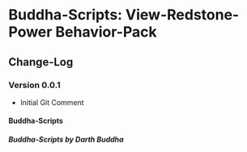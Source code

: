 # Buddha-Scripts: View-Redstone-Power Behavior-Pack

## Change-Log

### **Version 0.0.1**

- Initial Git Comment

#### Buddha-Scripts

##### Buddha-Scripts by Darth Buddha
